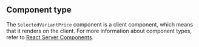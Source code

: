 ## Component type

The `SelectedVariantPrice` component is a client component, which means that it renders on the client. For more information about component types, refer to [React Server Components](/api/hydrogen/framework/react-server-components).
